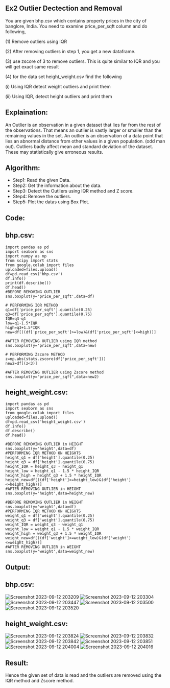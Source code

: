 ## Ex2 Outlier Dectection and Removal
You are given bhp.csv which contains property prices in the city of banglore, India. You need to examine price_per_sqft column and do following,

(1) Remove outliers using IQR

(2) After removing outliers in step 1, you get a new dataframe.

(3) use zscore of 3 to remove outliers. This is quite similar to IQR and you will get exact same result

(4) for the data set height_weight.csv find the following

(i) Using IQR detect weight outliers and print them

(ii) Using IQR, detect height outliers and print them

## Explaination:
An Outlier is an observation in a given dataset that lies far from the rest of the observations. That means an outlier is vastly larger or smaller than the remaining values in the set. An outlier is an observation of a data point that lies an abnormal distance from other values in a given population. (odd man out). Outliers badly affect mean and standard deviation of the dataset. These may statistically give erroneous results.

## Algorithm:
- Step1: Read the given Data.
- Step2: Get the information about the data.
- Step3: Detect the Outliers using IQR method and Z score.
- Step4: Remove the outliers.
- Step5: Plot the datas using Box Plot.

## Code:

## bhp.csv:
```
import pandas as pd
import seaborn as sns
import numpy as np
from scipy import stats
from google.colab import files
uploaded=files.upload()
df=pd.read_csv('bhp.csv')
df.info()
print(df.describe())
df.head()
#BEFORE REMOVING OUTLIER
sns.boxplot(y='price_per_sqft',data=df)

# PERFORMING IQR METHOD
q1=df['price_per_sqft'].quantile(0.25)
q3=df['price_per_sqft'].quantile(0.75)
IQR=q3-q1
low=q1-1.5*IQR
high=q3+1.5*IQR
new=df[((df['price_per_sqft']>=low)&(df['price_per_sqft']<=high))]

#AFTER REMOVING OUTLIER using IQR method
sns.boxplot(y='price_per_sqft',data=new)

# PERFORMING Zscore METHOD
z=np.abs(stats.zscore(df['price_per_sqft']))
new2=df[(z<3)]

#AFTER REMOVING OUTLIER using Zscore method
sns.boxplot(y="price_per_sqft",data=new2)
```

## height_weight.csv:
```
import pandas as pd
import seaborn as sns
from google.colab import files
uploaded=files.upload()
df=pd.read_csv('height_weight.csv')
df.info()
df.describe()
df.head()

#BEFORE REMOVING OUTLIER in HEIGHT
sns.boxplot(y='height',data=df)
#PERFORMING IQR METHOD ON HEIGHTS
height_q1 = df['height'].quantile(0.25)
height_q3 = df['height'].quantile(0.75)
height_IQR = height_q3 - height_q1
height_low = height_q1 - 1.5 * height_IQR
height_high = height_q3 + 1.5 * height_IQR
height_new=df[((df['height']>=height_low)&(df['height']<=height_high))]
#AFTER REMOVING OUTLIER in HEIGHT
sns.boxplot(y='height',data=height_new)

#BEFORE REMOVING OUTLIER in WEIGHT
sns.boxplot(y='weight',data=df)
#PERFORMING IQR METHOD ON HEIGHTS
weight_q1 = df['weight'].quantile(0.25)
weight_q3 = df['weight'].quantile(0.75)
weight_IQR = weight_q3 - weight_q1
weight_low = weight_q1 - 1.5 * weight_IQR
weight_high = weight_q3 + 1.5 * weight_IQR
weight_new=df[((df['weight']>=weight_low)&(df['weight']<=weight_high))]
#AFTER REMOVING OUTLIER in WEIGHT
sns.boxplot(y='weight',data=weight_new)
```

## Output:
## bhp.csv:
![Screenshot 2023-09-12 203209](https://github.com/Adhithyaram29D/ODD2023---Datascience---Ex-02/assets/119393540/6ceda7de-a24a-4bca-9125-b0ffa6c424e3)
![Screenshot 2023-09-12 203304](https://github.com/Adhithyaram29D/ODD2023---Datascience---Ex-02/assets/119393540/42e39f34-096e-422a-8cbc-b8ab67cdd20e)
![Screenshot 2023-09-12 203447](https://github.com/Adhithyaram29D/ODD2023---Datascience---Ex-02/assets/119393540/b1cf14e9-5c26-4e0e-911e-cc3884273f7d)
![Screenshot 2023-09-12 203500](https://github.com/Adhithyaram29D/ODD2023---Datascience---Ex-02/assets/119393540/0da07f50-7e81-4d42-85ae-f0c2f054a688)
![Screenshot 2023-09-12 203520](https://github.com/Adhithyaram29D/ODD2023---Datascience---Ex-02/assets/119393540/51d85889-7140-4824-93c4-04a03e62baf6)

## height_weight.csv:
![Screenshot 2023-09-12 203824](https://github.com/Adhithyaram29D/ODD2023---Datascience---Ex-02/assets/119393540/6b1bb20a-b99f-45ff-9467-95e0cbcc6b82)
![Screenshot 2023-09-12 203832](https://github.com/Adhithyaram29D/ODD2023---Datascience---Ex-02/assets/119393540/ddd72db7-a5e0-4f2b-9c99-d8414bb6b67a)
![Screenshot 2023-09-12 203842](https://github.com/Adhithyaram29D/ODD2023---Datascience---Ex-02/assets/119393540/8482c9fe-2a51-432d-98e2-d6e63220681d)
![Screenshot 2023-09-12 203851](https://github.com/Adhithyaram29D/ODD2023---Datascience---Ex-02/assets/119393540/e9af5e06-3959-4de0-b90c-90d35c4f9988)
![Screenshot 2023-09-12 204004](https://github.com/Adhithyaram29D/ODD2023---Datascience---Ex-02/assets/119393540/09278815-72d8-4d1a-9327-ed7433b6a0c6)
![Screenshot 2023-09-12 204016](https://github.com/Adhithyaram29D/ODD2023---Datascience---Ex-02/assets/119393540/a0bf353a-29c3-4cfd-9831-9ee7c2cfb3fb)
## Result:
Hence the given set of data is read and the outliers are removed using the IQR method and Zscore method.
